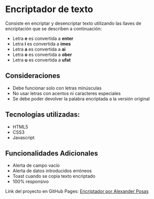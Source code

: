 # Encriptador de texto
Consiste en encriptar y desencriptar texto utilizando las llaves de encriptación que se describen a continuación:
- Letra **e** es convertida a **enter**
- Letra **i** es convertida a **imes**
- Letra **a** es convertida a **ai**
- Letra **o** es convertida a **ober**
- Letra **u** es convertida a **ufat**

## Consideraciones
- Debe funcionar solo con letras minúsculas
- No usar letras con acentos ni caracteres especiales
- Se debe poder devolver la palabra encriptada a la versión original

## Tecnologías utilizadas:
- HTML5
- CSS3
- Javascript

## Funcionalidades Adicionales
- Alerta de campo vacío
- Alerta de datos introducidos erróneos
- Toast cuando se copia texto encriptado
- 100% responsivo

Link del proyecto en GitHub Pages: [Encriptador por Alexander Posas](https://eduardoposas.github.io/Encriptador/)